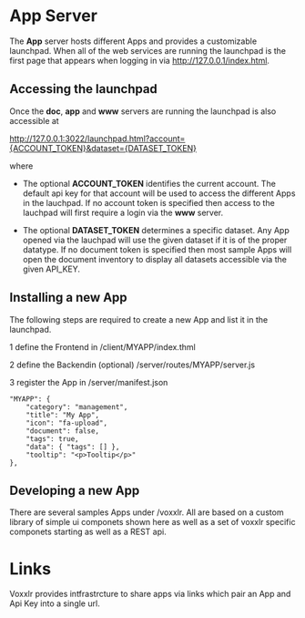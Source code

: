 # App Server

The __App__ server hosts different Apps and provides a customizable launchpad. When all of the web services are running the launchpad is the first page that appears when logging in via http://127.0.0.1/index.html.

## Accessing the launchpad
Once the __doc__, __app__ and __www__ servers are running the launchpad is also accessible at

http://127.0.0.1:3022/launchpad.html?account={ACCOUNT_TOKEN}&dataset={DATASET_TOKEN}

where

- The optional __ACCOUNT_TOKEN__ identifies the current account. The default api key for that account will be used to access the different Apps in the lauchpad. If no account token is specified then access to the lauchpad will first require a login via the __www__ server.

- The optional __DATASET_TOKEN__ determines a specific dataset. Any App opened via the lauchpad will use the given dataset if it is of the proper datatype. If no document token is specified then most sample Apps will open the document inventory to display all datasets accessible via the given API_KEY. 


## Installing a new App
The following steps are required to create a new App and list it in the launchpad. 

1 define the Frontend in /client/MYAPP/index.thml

2 define the Backendin (optional) /server/routes/MYAPP/server.js

3 register the App in /server/manifest.json

```
"MYAPP": {
	"category": "management",
	"title": "My App",
	"icon": "fa-upload",
	"document": false,
	"tags": true,
	"data": { "tags": [] },
	"tooltip": "<p>Tooltip</p>"
},
```

## Developing a new App
There are several samples Apps under /voxxlr. All are based on a custom library of simple ui componets shown here as well as a set of voxxlr specific componets starting as well as a REST api. 

# Links

Voxxlr provides intfrastrcture to share apps via links which pair an App and Api Key into a single url.
